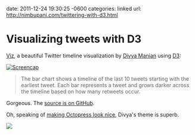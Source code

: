 date: 2011-12-24 19:30:25 -0600
categories: linked
url: http://nimbupani.com/twittering-with-d3.html

# Visualizing tweets with D3

[Viz](https://github.com/nimbupani/viz), a beautiful Twitter timeline visualization by [Divya
Manian](http://nimbupani.com/twittering-with-d3.html) using
[D3](http://mbostock.github.com/d3/):

[![Screencap](http://cl.ly/132r1Y3J2t0D2A2t0D0Y/Screen%20Shot%202011-12-24%20at%207.35.02%20PM.png)](http://cl.ly/132r1Y3J2t0D2A2t0D0Y/Screen%20Shot%202011-12-24%20at%207.35.02%20PM.png)

> The bar chart shows a timeline of the last 10 tweets starting with the
> earliest tweet. Each bar represents a tweet and grows darker across
> the timeline based on how many retweets occur.

Gorgeous. The [source is on GitHub](https://github.com/nimbupani/viz).

Oh, speaking of [making Octopress look
nice](http://wynnnetherland.com/journal/octopress-classic-is-the-new-kubrick),
Divya's theme is superb.

<a
href="http://cl.ly/3i2Y3z3u2R0k2X0y3R3k/nimbupanicomtwitteringwithd3html-full.png"><img
src="http://cl.ly/3i2Y3z3u2R0k2X0y3R3k/nimbupanicomtwitteringwithd3html-full.png"
class="max-400"></a>

